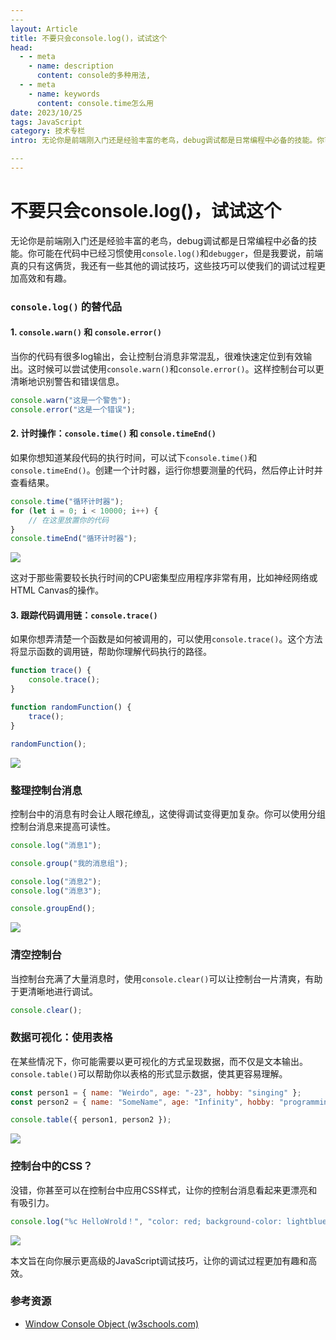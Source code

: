 ```yaml
---
​---
layout: Article
title: 不要只会console.log()，试试这个
head:
  - - meta
    - name: description
      content: console的多种用法,
  - - meta
    - name: keywords
      content: console.time怎么用
date: 2023/10/25
tags: JavaScript
category: 技术专栏
intro: 无论你是前端刚入门还是经验丰富的老鸟，debug调试都是日常编程中必备的技能。你可能在代码中已经习惯使用`console.log()`和`debugger`，但是我要说，前端真的只有这俩货，我还有一些其他的调试技巧，这些技巧可以使我们的调试过程更加高效和有趣。

​---
---
```



# 不要只会console.log()，试试这个

无论你是前端刚入门还是经验丰富的老鸟，debug调试都是日常编程中必备的技能。你可能在代码中已经习惯使用`console.log()`和`debugger`，但是我要说，前端真的只有这俩货，我还有一些其他的调试技巧，这些技巧可以使我们的调试过程更加高效和有趣。

###  `console.log()` 的替代品

#### 1. `console.warn()` 和 `console.error()`

当你的代码有很多log输出，会让控制台消息非常混乱，很难快速定位到有效输出。这时候可以尝试使用`console.warn()`和`console.error()`。这样控制台可以更清晰地识别警告和错误信息。

```javascript
console.warn("这是一个警告");
console.error("这是一个错误");
```

#### 2. 计时操作：`console.time()` 和 `console.timeEnd()`

如果你想知道某段代码的执行时间，可以试下`console.time()`和`console.timeEnd()`。创建一个计时器，运行你想要测量的代码，然后停止计时并查看结果。

```javascript
console.time("循环计时器");
for (let i = 0; i < 10000; i++) {
    // 在这里放置你的代码
}
console.timeEnd("循环计时器");
```

![](https://cdn.geekbuluo.com/blog/20231025/331892.png)

这对于那些需要较长执行时间的CPU密集型应用程序非常有用，比如神经网络或HTML Canvas的操作。

#### 3. 跟踪代码调用链：`console.trace()`

如果你想弄清楚一个函数是如何被调用的，可以使用`console.trace()`。这个方法将显示函数的调用链，帮助你理解代码执行的路径。

```javascript
function trace() {
    console.trace();
}

function randomFunction() {
    trace();
}

randomFunction();
```

![](https://cdn.geekbuluo.com/blog/20231025/82b433.png)

### 整理控制台消息

控制台中的消息有时会让人眼花缭乱，这使得调试变得更加复杂。你可以使用分组控制台消息来提高可读性。

```javascript
console.log("消息1");

console.group("我的消息组");

console.log("消息2");
console.log("消息3");

console.groupEnd();
```

![](https://cdn.geekbuluo.com/blog/20231025/09a33b.png)

### 清空控制台

当控制台充满了大量消息时，使用`console.clear()`可以让控制台一片清爽，有助于更清晰地进行调试。

```javascript
console.clear();
```

### 数据可视化：使用表格

在某些情况下，你可能需要以更可视化的方式呈现数据，而不仅是文本输出。`console.table()`可以帮助你以表格的形式显示数据，使其更容易理解。

```javascript
const person1 = { name: "Weirdo", age: "-23", hobby: "singing" };
const person2 = { name: "SomeName", age: "Infinity", hobby: "programming" };

console.table({ person1, person2 });
```

![](https://cdn.geekbuluo.com/blog/20231025/7de95e.png)

### 控制台中的CSS？

没错，你甚至可以在控制台中应用CSS样式，让你的控制台消息看起来更漂亮和有吸引力。

```javascript
console.log("%c HelloWrold！", "color: red; background-color: lightblue; border: solid");
```

![](https://cdn.geekbuluo.com/blog/20231025/e1c401.png)

本文旨在向你展示更高级的JavaScript调试技巧，让你的调试过程更加有趣和高效。

### 参考资源

- [Window Console Object (w3schools.com)](https://www.w3schools.com/jsref/obj_console.asp)
